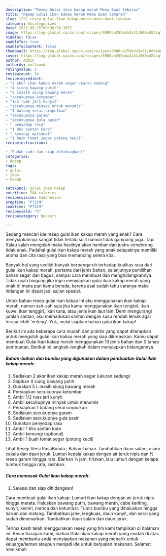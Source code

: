 ```yaml
---
description: "Resep Gulai ikan kakap merah Menu Buat lebaran"
title: "Resep Gulai ikan kakap merah Menu Buat lebaran"
slug: 1291-resep-gulai-ikan-kakap-merah-menu-buat-lebaran
category: Uncategorized
date: 2022-09-25T09:38:50.165Z
image: https://img-global.cpcdn.com/recipes/8900ce259bda3a31/680x482cq70/gulai-ikan-kakap-merah-foto-resep-utama.jpg
hideToc: false
enableToc: true
enableTocContent: false
thumbnail: https://img-global.cpcdn.com/recipes/8900ce259bda3a31/680x482cq70/gulai-ikan-kakap-merah-foto-resep-utama.jpg
cover: https://img-global.cpcdn.com/recipes/8900ce259bda3a31/680x482cq70/gulai-ikan-kakap-merah-foto-resep-utama.jpg
author: Admin
authorAv: notfound
ratingvalue: 3
reviewcount: 24
recipeingredient:
- "2 ekor ikan kakap merah segar ukuran sedang"
- "4 siung bawang putih"
- "5 imasih siung bawang merah"
- "secukupnya ketumbar"
- "1/2 ruas jari kunyit"
- "secukupnya minyak untuk menumis"
- "1 batang serai simpulkan"
- "secukupnya garam"
- "secukupnya gula pasir"
- " penyedap rasa"
- "1 bks santan kara"
- " kemangi optional"
- "1 buah tomat segar potong kecil"
recipeinstructions:

- "Sudah jadi dan siap dihidangkan!"
categories:
- Resep
tags:
- gulai
- ikan
- kakap

katakunci: gulai ikan kakap 
nutrition: 284 calories
recipecuisine: Indonesian
preptime: "PT35M"
cooktime: "PT31M"
recipeyield: "3"
recipecategory: Dessert

---
```



Sedang mencari ide resep gulai ikan kakap merah yang enak? Cara menyiapkannya sangat tidak terlalu sulit namun tidak gampang juga. Tapi Kalau salah mengolah maka hasilnya akan hambar dan justru cenderung tidak enak. Padahal gulai ikan kakap merah yang enak selayaknya memiliki aroma dan cita rasa yang bisa memancing selera kita.


Banyak hal yang sedikit banyak berpengaruh terhadap kualitas rasa dari gulai ikan kakap merah, pertama dari jenis bahan, selanjutnya pemilihan bahan segar dan bagus, sampai cara membuat dan menghidangkannya. Tidak usah bingung jika ingin menyiapkan gulai ikan kakap merah yang enak di mana pun kamu berada, karena asal sudah tahu caranya maka hidangan ini dapat jadi sajian spesial.

Untuk bahan resep gulai ikan kakap ini aku menggunakan ikan kakap merah, namun sah-sah saja jika kamu menggunakan ikan tongkol, ikan kuwe, ikan tenggiri, ikan tuna, atau jenis ikan laut lain. Demi mengurangi jumlah santan, aku memadukan santan dengan susu rendah lemak agar terasa lebih &#39;enteng&#39;. Yuk, mulai siapkan bahan gulai ikan kakap!


Berikut ini ada beberapa cara mudah dan praktis yang dapat diterapkan untuk mengolah gulai ikan kakap merah yang siap dikreasikan. Kamu dapat membuat Gulai ikan kakap merah menggunakan 13 jenis bahan dan 0 tahap pembuatan. Berikut ini langkah-langkah dalam menyiapkan hidangannya.

<!--inarticleads1-->

##### Bahan-bahan dan bumbu yang digunakan dalam pembuatan Gulai ikan kakap merah:

1. Sediakan 2 ekor ikan kakap merah segar (ukuran sedang)
1. Siapkan 4 siung bawang putih
1. Gunakan 5 i..masih siung bawang merah
1. Persiapkan secukupnya ketumbar
1. Ambil 1/2 ruas jari kunyit
1. Ambil secukupnya minyak untuk menumis
1. Persiapkan 1 batang serai simpulkan
1. Sediakan secukupnya garam
1. Sediakan secukupnya gula pasir
1. Gunakan  penyedap rasa
1. Ambil 1 bks santan kara
1. Ambil  kemangi (optional)
1. Ambil 1 buah tomat segar (potong kecil)


Lihat Resep Versi RasaBunda ; Bahan-bahan. Tambahkan daun salam, asam cakala dan daun jeruk. Lumuri kepala kakap dengan air jeruk nipis dan ½ resep garam hingga rata. Biarkan ½ jam, tiriskan, lalu lumuri dengan kelapa tumbuk hingga rata, sisihkan. 

<!--inarticleads2-->

##### Cara memasak Gulai ikan kakap merah:


1. Selesai dan siap dihidangkan!

Cara membuat gulai ikan kakap: Lumuri ikan kakap dengan air jeruk nipis hingga merata. Haluskan bawang putih, bawang merah, cabe keriting, kunyit, kemiri, merica dan ketumbar. Tumis bumbu yang dihaluskan hingga harum dan matang. Tambahkan jahe, lengkuas, daun kunyit, dan serai yang sudah dimemarkan. Tambahkan daun salam dan daun jeruk. 

Terima kasih telah menggunakan resep yang tim kami tampilkan di halaman ini. Besar harapan kami, olahan Gulai ikan kakap merah yang mudah di atas dapat membantu anda menyiapkan makanan yang menarik untuk keluarga/teman ataupun menjadi ide untuk berjualan makanan. Selamat menikmati
